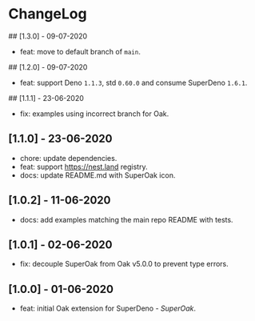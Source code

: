 # ChangeLog

## [1.3.0] - 09-07-2020

- feat: move to default branch of `main`.

## [1.2.0] - 09-07-2020

- feat: support Deno `1.1.3`, std `0.60.0` and consume SuperDeno `1.6.1`.

## [1.1.1] - 23-06-2020

- fix: examples using incorrect branch for Oak.

## [1.1.0] - 23-06-2020

- chore: update dependencies.
- feat: support <https://nest.land> registry.
- docs: update README.md with SuperOak icon.

## [1.0.2] - 11-06-2020

- docs: add examples matching the main repo README with tests.

## [1.0.1] - 02-06-2020

- fix: decouple SuperOak from Oak v5.0.0 to prevent type errors.

## [1.0.0] - 01-06-2020

- feat: initial Oak extension for SuperDeno - _SuperOak_.
